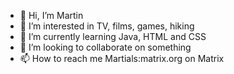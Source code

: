 - 👋 Hi, I’m Martin
- 👀 I’m interested in TV, films, games, hiking
- 🌱 I’m currently learning Java, HTML and CSS
- 💞️ I’m looking to collaborate on something
- 📫 How to reach me Martials:matrix.org on Matrix
